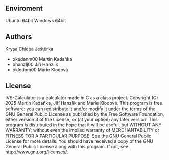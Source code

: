 Enviroment
---------

Ubuntu 64bit
Windows 64bit

Authors
------

Krysa Chleba Ještěrka
- xkadanm00 Martin Kadaňka 
- xhanzlj00 Jiří Hanzlík 
- xklodom00 Marie Klodová 

License
-------

IVS-Calculator is a calculator made in C as a class project. Copyright (C) 2025 Martin Kadaňka, Jiří Hanzlík and Marie Klodová. This program is free software: you can redistribute it and/or modify it under the terms of the GNU General Public License as published by the Free Software Foundation, either version 3 of the License, or (at your option) any later version. This program is distributed in the hope that it will be useful, but WITHOUT ANY WARRANTY; without even the implied warranty of MERCHANTABILITY or FITNESS FOR A PARTICULAR PURPOSE. See the GNU General Public License for more details. You should have received a copy of the GNU General Public License along with this program. If not, see <http://www.gnu.org/licenses/>.
